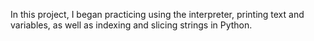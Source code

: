 In this project, I began practicing using the interpreter, printing text and variables, as well as indexing and slicing strings in Python.

